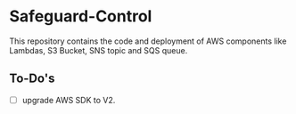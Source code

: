 # Safeguard-Control

This repository contains the code and deployment of AWS components like 
Lambdas, S3 Bucket, SNS topic and SQS queue.

## To-Do's
- [ ] upgrade AWS SDK to V2.
